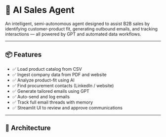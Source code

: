 # 🧠 AI Sales Agent

An intelligent, semi-autonomous agent designed to assist B2B sales by identifying customer-product fit, generating outbound emails, and tracking interactions — all powered by GPT and automated data workflows.

---

## 📦 Features

- ✅ Load product catalog from CSV
- ✅ Ingest company data from PDF and website
- ✅ Analyze product-fit using AI
- ✅ Find procurement contacts (LinkedIn / website)
- ✅ Generate tailored emails using GPT
- ✅ Auto-send and log emails
- ✅ Track full email threads with memory
- ✅ Streamlit UI to review and approve communications

---

## 🧱 Architecture

